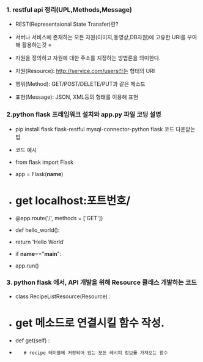 ### 1. restful api 정리(UPL,Methods,Message)
- REST(Representaional State Transfer)란?
- 서버나 서비스에 존재하는 모든 자원(이미지,동영상,DB자원)에 고유한 URI를 부여해 활용하는것 =
- 자원을 정의하고 자원에 대한 주소를 지정하는 방법론을 의미한다.

- 자원(Resource): http://service.com/users라는 형태의 URI
- 헹위(Method): GET/POST/DELETE/PUT과 같은 메소드
- 표현(Message): JSON, XML등의 형태를 이용해 표현 

### 2.python flask 프레임워크 설치와 app.py 파일 코딩 설명
- pip install flask flask-restful mysql-connector-python flask 코드 다운받는법
- 코드 예시
- from flask import Flask
- app = Flask(__name__)

- # get localhost:포트번호/

- @app.route('/', methods = ['GET'])
- def hello_world():
-    return 'Hello World'
    

- if __name__=="__main__":
-    app.run()

### 3. python flask 에서, API 개발을 위해 Resource 클래스 개발하는 코드
- class RecipeListResource(Resource) :
-    # get 메소드로 연결시킬 함수  작성.
-    def get(self) :
-        # recipe 테이블에 저장되어 있는 모든 레시피 정보를 가져오는 함수
